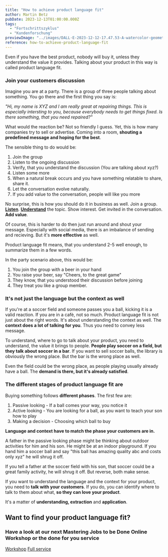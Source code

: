 ```yaml
---
title: "How to achieve product language fit"
author: Martin Betz
pubDate: 2023-12-13T01:00:00.000Z
tags:
  - "Fortschrittszyklus"
  - "Kundenforschung"
previewImage: "../images/DALL·E-2023-12-12-17.47.53-A-watercolor-geometric-style-illustration-of-a-businesswoman-whispering-something-into-the-ear-of-a-businessman-while-holding-a-small-present-in-one-.png"
reference: how-to-achieve-product-language-fit
---
```


Even if you have the best product, nobody will buy it, unless they understand the value it provides. Talking about your product in this way is called product language fit.

### Join your customers discussion

Imagine you are at a party. There is a group of three people talking about something. You go there and the first thing you say is:

_"Hi, my name is XYZ and I am really great at repairing things. This is especially intersting to you, because everybody needs to get things fixed. Is there something, that you need repaired?"_

What would the reaction be? Not so friendly I guess. Yet, this is how many companies try to sell or advertise. Coming into a room, **shouting a predefined message and hoping for the best**.

The sensible thing to do would be:

1. Join the group
2. Listen to the ongoing discussion
3. Verify, that you understand the discussion (You are talking about xyz?)
4. Listen some more
5. When a natural break occurs and you have something relatable to share, share it.
6. Let the conversation evolve naturally.
7. If you add value to the conversation, people will like you more

No surprise, this is how you should do it in business as well. Join a group. **[Listen](/en/blog/five-steps-to-ask-better-questions/)**. [**Understand**](/en/blog/structuring-unlearned-information/) the topic. Show interest. Get invited in the conversation. **Add value**.

Of course, this is harder to do then just run around and shout your message. Especially with social media, there is an imbalance of sending and recieving. But it's **more effective** as well.

Product language fit means, that you understand 2-5 well enough, to summarize them in a few words.

In the party scenario above, this would be:

1. You join the group with a beer in your hand
2. You raise your beer, say "Cheers, to the great game"
3. They know, that you understood their discussion before joining
4. They treat you like a group member.

### It's not just the language but the context as well

If you're at a soccer field and someone passes you a ball, kicking it is a valid reaction. If you are in a cafè, not so much. Product language fit is not just about the right words. It's about understanding the context as well. The **context does a lot of talking for you**. Thus you need to convey less message.

To understand, where to go to talk about your product, you need to understand, the value it brings to people. **People play soccer on a field, but they talk about soccer in a bar**. If you want to sell soccer balls, the library is obviously the wrong place. But the bar is the wrong place as well.

Even the field could be the wrong place, as people playing usually already have a ball. The **demand is there, but it's already satisfied**.

### The different stages of product language fit are

Buying something follows **different phases**. The first few are:

1. Passive looking - If a ball comes your way, you notice it
2. Active looking - You are looking for a ball, as you want to teach your son how to play
3. Making a decision - Choosing which ball to buy

**Language and context have to match the phase your customers are in.**

A father in the passive looking phase might be thinking about outdoor activities for him and his son. He might be at an indoor playground. If you hand him a soccer ball and say "this ball has amazing quality abc and costs only xyz" he will shrug it off.

If you tell a father at the soccer field with his son, that soccer could be a great family activity, he will shrug it off. But reverse, both make sense.

If you want to understand the language and the context for your product, you need to **talk with your customers**. If you do, you can identify where to talk to them about what, **so they can love your product**.

It's a matter of **understanding, extraction** and **application**.

## Want to find your product language fit?

### Have a look at our next Mastering Jobs to be Done Online Workshop or the done for you service

[Workshop](/services/mastering-jobs-to-be-done-online-workshop/) [Full service](/services/jobs-to-be-done-agency/)
